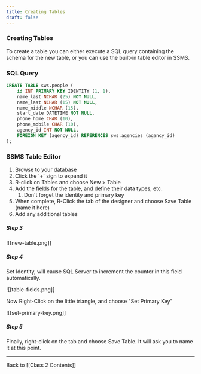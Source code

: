 ```yaml
---
title: Creating Tables
draft: false
---
```

### Creating Tables

To create a table you can either execute a SQL query containing the schema for the new table, or you can use the built-in table editor in SSMS.

### SQL Query

```SQL
CREATE TABLE sws.people ( 
	id INT PRIMARY KEY IDENTITY (1, 1), 
	name_last NCHAR (25) NOT NULL, 
	name_last NCHAR (15) NOT NULL, 
	name_middle NCHAR (15),
	start_date DATETIME NOT NULL, 
	phone_home CHAR (10), 
	phone_mobile CHAR (10),
	agency_id INT NOT NULL, 
	FOREIGN KEY (agency_id) REFERENCES sws.agencies (agancy_id) 
);
```

### SSMS Table Editor

1. Browse to your database
2. Click the '+' sign to expand it
3. R-click on Tables and choose New > Table
4. Add the fields for the table, and define their data types, etc.
	1. Don't forget the identity and primary key
5. When complete, R-Click the tab of the designer and choose Save Table (name it here)
6. Add any additional tables

##### Step 3
![[new-table.png]]

##### Step 4

Set Identity, will cause SQL Server to increment the counter in this field automatically.

![[table-fields.png]]

Now Right-Click on the little triangle, and choose "Set Primary Key"

![[set-primary-key.png]]

##### Step 5

Finally, right-click on the tab and choose Save Table.  It will ask you to name it at this point.


---
Back to [[Class 2 Contents]]